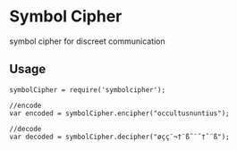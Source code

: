 Symbol Cipher
============

symbol cipher for discreet communication

Usage
-----

```
symbolCipher = require('symbolcipher');

//encode
var encoded = symbolCipher.encipher("occultusnuntius");

//decode
var decoded = symbolCipher.decipher("øçç¨¬†¨ß˜¨˜†ˆ¨ß");
```
